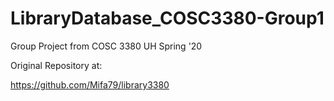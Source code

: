# LibraryDatabase_COSC3380-Group1

Group Project from COSC 3380 UH Spring '20

Original Repository at:

https://github.com/Mifa79/library3380

